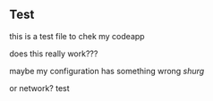 ## Test
this is a test file to chek my codeapp

does this really work???

maybe my configuration has something wrong *shurg*

or network?
test
